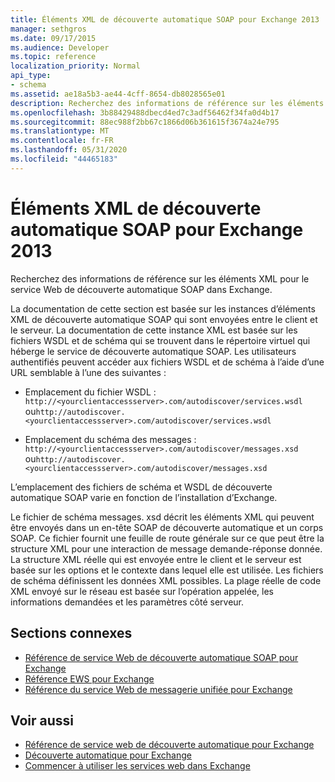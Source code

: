 ```yaml
---
title: Éléments XML de découverte automatique SOAP pour Exchange 2013
manager: sethgros
ms.date: 09/17/2015
ms.audience: Developer
ms.topic: reference
localization_priority: Normal
api_type:
- schema
ms.assetid: ae18a5b3-ae44-4cff-8654-db8028565e01
description: Recherchez des informations de référence sur les éléments XML pour le service Web de découverte automatique SOAP dans Exchange.
ms.openlocfilehash: 3b88429488dbecd4ed7c3adf56462f34fa0d4b17
ms.sourcegitcommit: 88ec988f2bb67c1866d06b361615f3674a24e795
ms.translationtype: MT
ms.contentlocale: fr-FR
ms.lasthandoff: 05/31/2020
ms.locfileid: "44465183"
---
```

# <a name="soap-autodiscover-xml-elements-for-exchange-2013"></a>Éléments XML de découverte automatique SOAP pour Exchange 2013

Recherchez des informations de référence sur les éléments XML pour le service Web de découverte automatique SOAP dans Exchange.
  
La documentation de cette section est basée sur les instances d’éléments XML de découverte automatique SOAP qui sont envoyées entre le client et le serveur. La documentation de cette instance XML est basée sur les fichiers WSDL et de schéma qui se trouvent dans le répertoire virtuel qui héberge le service de découverte automatique SOAP. Les utilisateurs authentifiés peuvent accéder aux fichiers WSDL et de schéma à l’aide d’une URL semblable à l’une des suivantes :
  
- Emplacement du fichier WSDL : `http://<yourclientaccessserver>.com/autodiscover/services.wsdl` ou`http://autodiscover.<yourclientaccessserver>.com/autodiscover/services.wsdl`
    
- Emplacement du schéma des messages : `http://<yourclientaccessserver>.com/autodiscover/messages.xsd` ou`http://autodiscover.<yourclientaccessserver>.com/autodiscover/messages.xsd` 
    
L’emplacement des fichiers de schéma et WSDL de découverte automatique SOAP varie en fonction de l’installation d’Exchange.
  
Le fichier de schéma messages. xsd décrit les éléments XML qui peuvent être envoyés dans un en-tête SOAP de découverte automatique et un corps SOAP. Ce fichier fournit une feuille de route générale sur ce que peut être la structure XML pour une interaction de message demande-réponse donnée. La structure XML réelle qui est envoyée entre le client et le serveur est basée sur les options et le contexte dans lequel elle est utilisée. Les fichiers de schéma définissent les données XML possibles. La plage réelle de code XML envoyé sur le réseau est basée sur l’opération appelée, les informations demandées et les paramètres côté serveur. 
  
## <a name="related-sections"></a>Sections connexes

- [Référence de service Web de découverte automatique SOAP pour Exchange](soap-autodiscover-web-service-reference-for-exchange.md)    
- [Référence EWS pour Exchange](ews-reference-for-exchange.md)    
- [Référence du service Web de messagerie unifiée pour Exchange](unified-messaging-web-service-reference-for-exchange.md)
    
## <a name="see-also"></a>Voir aussi

- [Référence de service web de découverte automatique pour Exchange](autodiscover-web-service-reference-for-exchange.md)
- [Découverte automatique pour Exchange](../exchange-web-services/autodiscover-for-exchange.md)
- [Commencer à utiliser les services web dans Exchange](../exchange-web-services/start-using-web-services-in-exchange.md)
    

